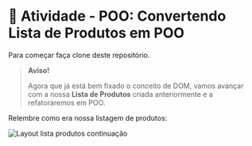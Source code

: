 # 💪 Atividade - POO: Convertendo Lista de Produtos em POO

Para começar faça clone deste repositório.

> **Aviso!**
>
> Agora que já está bem fixado o conceito de DOM, vamos avançar com a nossa **Lista de Produtos** criada anteriormente e a refatoraremos em POO.

Relembre como era nossa listagem de produtos:

![Layout lista produtos continuação](./src/img/lista-frutas-continuacao.gif)


